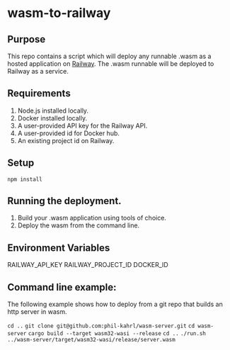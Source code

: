 # wasm-to-railway

## Purpose

This repo contains a script which will deploy any runnable .wasm as a hosted application on [Railway](https://railway.app/).  The .wasm runnable will be deployed to Railway as a service.

## Requirements

1. Node.js installed locally.
2. Docker installed locally.
3. A user-provided API key for the Railway API.
4. A user-provided id for Docker hub.
5. An existing project id on Railway.

## Setup

`npm install`

## Running the deployment.

1.  Build your .wasm application using tools of choice.
2.  Deploy the wasm from the command line.

## Environment Variables

RAILWAY_API_KEY
RAILWAY_PROJECT_ID
DOCKER_ID

## Command line example:

The following example shows how to deploy from a git repo that builds an http server in wasm.

`cd ..`
`git clone git@github.com:phil-kahrl/wasm-server.git`
`cd wasm-server`
`cargo build --target wasm32-wasi --release`
`cd ..`
`./run.sh ../wasm-server/target/wasm32-wasi/release/server.wasm `






